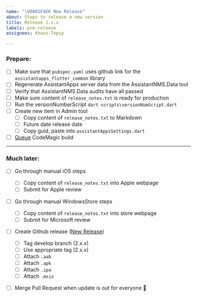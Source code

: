 ```yaml
---
name: "\U0001F4E6 New Release"
about: Steps to release a new version
title: Release 2.x.x
labels: pre-release
assignees: Khaoz-Topsy

---
```


### Prepare:
- [ ] Make sure that `pubspec.yaml` uses github link for the `assistantapps_flutter_common` library
- [ ] Regenerate AssistantApps server data from the AssistantNMS.Data tool
- [ ] Verify that AssistantNMS.Data audits have all passed
- [ ] Make sure content of `release_notes.txt` is ready for production
- [ ] Run the versionNumberScript `dart scripts\versionNumScript.dart`
- [ ] Create new item in Admin tool
  - [ ] Copy content of `release_notes.txt` to Markdown
  - [ ] Future date release date
  - [ ] Copy guid, paste into `assistantAppsSettings.dart`
- [ ] [Queue](https://codemagic.io/app/5d9da9057a0a9500105180bf/workflow/5ef3374ec0adbfe0fdee431d/settings) CodeMagic build 

---

### Much later:
- [ ] Go through manual iOS steps
  - [ ] Copy content of `release_notes.txt` into Apple webpage
  - [ ] Submit for Apple review
- [ ] Go through manual WindowsStore steps
  - [ ] Copy content of `release_notes.txt` into store webpage
  - [ ] Submit for Microsoft review
- [ ] Create Github release ([New Release](https://github.com/AssistantNMS/App/releases/new))
  - [ ] Tag develop branch (2.x.x)
  - [ ] Use appropriate tag (2.x.x)
  - [ ] Attach `.aab`
  - [ ] Attach `.apk`
  - [ ] Attach `.ipa`
  - [ ] Attach `.msix`
- [ ] Merge Pull Request when update is out for everyone 🎉

